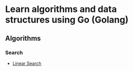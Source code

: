 # Learn algorithms and data structures using Go (Golang)
## Algorithms
### Search
- [Linear Search](https://github.com/Mehdi-17/Learn_algorithms_and_data_structures_with-GO/tree/main/algorithms/search/linearSearch)
